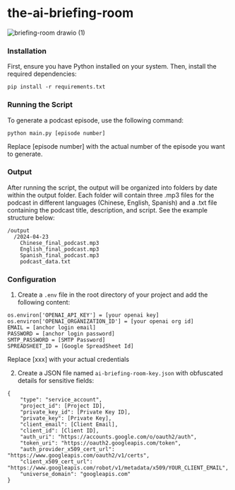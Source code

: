 # the-ai-briefing-room
![briefing-room drawio (1)](https://github.com/an-bluecat/the-ai-briefing-room/assets/45247795/a2e186b8-59bd-4cd6-b590-b353a0a113bd)


### Installation

First, ensure you have Python installed on your system. Then, install the required dependencies:

`pip install -r requirements.txt`

### Running the Script
To generate a podcast episode, use the following command:

`python main.py [episode number]`

Replace [episode number] with the actual number of the episode you want to generate.

### Output
After running the script, the output will be organized into folders by date within the output folder. Each folder will contain three .mp3 files for the podcast in different languages (Chinese, English, Spanish) and a .txt file containing the podcast title, description, and script. See the example structure below:
```
/output
  /2024-04-23
    Chinese_final_podcast.mp3
    English_final_podcast.mp3
    Spanish_final_podcast.mp3
    podcast_data.txt
```


### Configuration
1. Create a `.env` file in the root directory of your project and add the following content:

```
os.environ['OPENAI_API_KEY'] = [your openai key]
os.environ['OPENAI_ORGANIZATION_ID'] = [your openai org id]
EMAIL = [anchor login email]
PASSWORD = [anchor login password]
SMTP_PASSWORD = [SMTP Password]
SPREADSHEET_ID = [Google SpreadSheet Id]

```

Replace [xxx] with your actual credentials

2. Create a JSON file named `ai-briefing-room-key.json` with obfuscated details for sensitive fields:
```
{
    "type": "service_account",
    "project_id": [Project ID],
    "private_key_id": [Private Key ID],
    "private_key": [Private Key],
    "client_email": [Client Email],
    "client_id": [Client ID],
    "auth_uri": "https://accounts.google.com/o/oauth2/auth",
    "token_uri": "https://oauth2.googleapis.com/token",
    "auth_provider_x509_cert_url": "https://www.googleapis.com/oauth2/v1/certs",
    "client_x509_cert_url": "https://www.googleapis.com/robot/v1/metadata/x509/YOUR_CLIENT_EMAIL",
    "universe_domain": "googleapis.com"
}
```

